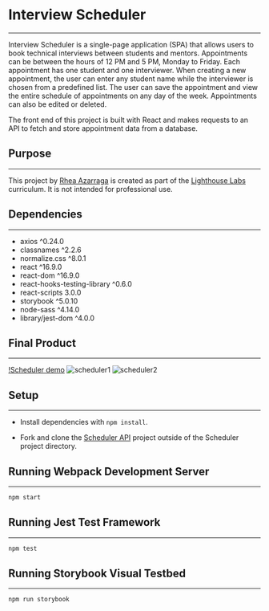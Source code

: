 # Interview Scheduler
---
Interview Scheduler is a single-page application (SPA) that allows users to book technical interviews between students and mentors. Appointments can be between the hours of 12 PM and 5 PM, Monday to Friday. Each appointment has one student and one interviewer. When creating a new appointment, the user can enter any student name while the interviewer is chosen from a predefined list. The user can save the appointment and view the entire schedule of appointments on any day of the week. Appointments can also be edited or deleted. 

The front end of this project is built with React and makes requests to an API to fetch and store appointment data from a database.

## Purpose
---
This project by [Rhea Azarraga](https://github.com/Rheaazarraga) is created as part of the [Lighthouse Labs](https://www.lighthouselabs.ca) curriculum. It is not intended for professional use. 

## Dependencies
---
- axios ^0.24.0
- classnames ^2.2.6
- normalize.css ^8.0.1
- react ^16.9.0
- react-dom ^16.9.0
- react-hooks-testing-library ^0.6.0
- react-scripts 3.0.0
- storybook ^5.0.10
- node-sass ^4.14.0
- library/jest-dom ^4.0.0

## Final Product
---
[!Scheduler demo](https://user-images.githubusercontent.com/84409001/143958714-f4a5300d-5e0d-47ce-9374-7173ec50abe3.mp4)
![scheduler1](https://user-images.githubusercontent.com/84409001/143956428-d512f8cb-c363-40cd-a008-680d81925fff.png)
![scheduler2](https://user-images.githubusercontent.com/84409001/143956434-a8343f2a-95f0-4a78-8c6b-9ada1672dd52.png)

## Setup
---

- Install dependencies with `npm install`. 

- Fork and clone the [Scheduler API](https://github.com/lighthouse-labs/scheduler-api) project outside of the Scheduler project directory.

## Running Webpack Development Server
---

```sh
npm start
```

## Running Jest Test Framework
---

```sh
npm test
```

## Running Storybook Visual Testbed
---

```sh
npm run storybook
```
